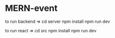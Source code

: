# MERN-event

to run backend =>
cd server
npm install 
npm run dev


to run react =>
cd src
npm install
npm run dev
